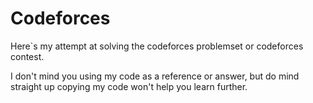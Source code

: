# Codeforces
Here`s my attempt at solving the codeforces problemset or codeforces contest.

I don't mind you using my code as a reference or answer, but do mind straight up copying my code won't help you learn further.
